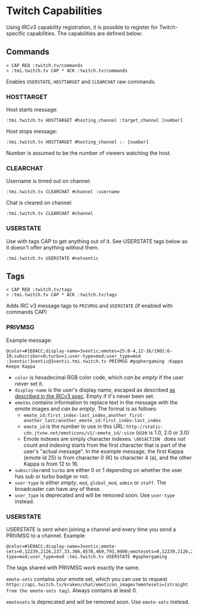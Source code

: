 Twitch Capabilities
===================

Using IRCv3 capability registration, it is possible to register for Twitch-specific
capabilities. The capabilities are defined below:

## Commands

    < CAP REQ :twitch.tv/commands
    > :tmi.twitch.tv CAP * ACK :twitch.tv/commands

Enables `USERSTATE`, `HOSTTARGET` and `CLEARCHAT` raw commands.

### HOSTTARGET

Host starts message:

    :tmi.twitch.tv HOSTTARGET #hosting_channel :target_channel [number]

Host stops message:

    :tmi.twitch.tv HOSTTARGET #hosting_channel :- [number]

Number is assumed to be the number of viewers watching the host.

### CLEARCHAT

Username is timed out on channel:

    :tmi.twitch.tv CLEARCHAT #channel :username

Chat is cleared on channel:

    :tmi.twitch.tv CLEARCHAT #channel

### USERSTATE

Use with tags CAP to get anything out of it. See USERSTATE tags below as it doesn't offer anything without them.

    :tmi.twitch.tv USERSTATE #notventic

## Tags

    < CAP REQ :twitch.tv/tags
    > :tmi.twitch.tv CAP * ACK :twitch.tv/tags

Adds IRC v3 message tags to `PRIVMSG` and `USERSTATE` (if enabled with commands CAP)

### PRIVMSG

Example message:

    @color=#1E0ACC;display-name=3ventic;emotes=25:0-4,12-16/1902:6-10;subscriber=0;turbo=1;user-type=mod;user_type=mod :3ventic!3ventic@3ventic.tmi.twitch.tv PRIVMSG #gophergaming :Kappa Keepo Kappa

- `color` is hexadecimal RGB color code, which *can be empty* if the user never set it.
- `display-name` is the user's display name, escaped as described [as described in the IRCv3 spec](http://ircv3.net/specs/core/message-tags-3.2.html). Empty if it's never been set.
- `emotes` contains information to replace text in the message with the emote images and *can be empty*. The format is as follows:
  - `emote_id:first_index-last_index,another_first-another_last/another_emote_id:first_index-last_index`
  - `emote_id` is the number to use in this URL: `http://static-cdn.jtvnw.net/emoticons/v1/:emote_id/:size` (size is 1.0, 2.0 or 3.0)
  - Emote indexes are simply character indexes. `\001ACTION ` does *not* count and indexing starts from the first character that is part of the user's "actual message". In the example message, the first Kappa (emote id 25) is from character 0 (K) to character 4 (a), and the other Kappa is from 12 to 16.
- `subscriber`and `turbo` are either 0 or 1 depending on whether the user has sub or turbo badge or not.
- `user-type` is either *empty*, `mod`, `global_mod`, `admin` or `staff`. The broadcaster can have any of these.
- `user_type` is deprecated and will be removed soon. Use `user-type` instead.

### USERSTATE

USERSTATE is sent when joining a channel and every time you send a PRIVMSG to a channel. Example:

    @color=#1E0ACC;display-name=3ventic;emote-sets=0,12239,2126,237,33,366,4578,469,793,9400;emotesets=0,12239,2126,237,33,366,4578,469,793,9400;subscriber=0;turbo=1;user-type=mod;user_type=mod :tmi.twitch.tv USERSTATE #gophergaming

The tags shared with PRIVMSG work exactly the same.

`emote-sets` contains your emote set, which you can use to request `https://api.twitch.tv/kraken/chat/emoticon_images?emotesets=[straight from the emote-sets tag]`. Always contains at least 0.

`emotesets` is deprecated and will be removed soon. Use `emote-sets` instead.
